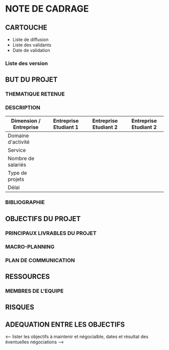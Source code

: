 # NOTE DE CADRAGE

## CARTOUCHE
- Liste de diffusion 
- Liste des validants
- Date de validation

### Liste des version
<!-- pour faire un tableau, consulter la page https://www.tablesgenerator.com/markdown_tables -->

## BUT DU PROJET

### THEMATIQUE RETENUE
<!-- justifier la thématique en rappelant notamment le contexte des entreprises des différents alternants membres de l'équipe -->

### DESCRIPTION

| Dimension / Entreprise | Entreprise Etudiant 1 | Entreprise Etudiant 2 | Entreprise Etudiant 2 |
|------------------------|-----------------------|-----------------------|-----------------------|
| Domaine d'activité     |                       |                       |                       |
| Service                |                       |                       |                       |
| Nombre de salariés     |                       |                       |                       |
| Type de projets        |                       |                       |                       |
| Délai                  |                       |                       |                       |

### BIBLIOGRAPHIE
<!-- liste des articles académiques pour étayer votre propos -->

## OBJECTIFS DU PROJET

### PRINCIPAUX LIVRABLES DU PROJET

### MACRO-PLANNING
<!-- principaux jalons du projet -->

### PLAN DE COMMUNICATION
<!-- principaux moments de communication avec le client -->

## RESSOURCES

### MEMBRES DE L'EQUIPE

## RISQUES
<!-- pour faire un tableau, consulter la page https://www.tablesgenerator.com/markdown_tables -->

## ADEQUATION ENTRE LES OBJECTIFS
<-- lister les objectifs à maintenir et négocialble, dates et résultat des éventuelles négociations -->
